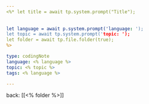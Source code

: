 ```yaml
---
<%* let title = await tp.system.prompt("Title"); 
		
		
let language = await p.system.prompt('language: ');
let topic = await tp.system.prompt('topic: ');
let folder = await tp.file.folder(true);
%>

type: codingNote
language: <% language %>
topic: <% topic %>
tags: <% language %>

---
```

back: [[<% folder %>]]




